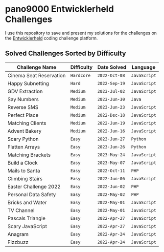 # pano9000 Entwicklerheld Challenges

I use this repository to save and present my solutions for the challenges on the [Entwicklerheld](https://platform.entwicklerheld.de/) coding challenge platform.

Solved Challenges Sorted by Difficulty
---

Challenge Name          | Difficulty  | Date Solved   | Language
------------------------|-------------|---------------|----------
Cinema Seat Reservation | `Hardcore`  | `2022-Oct-08` | `JavaScript`
Happy Subnetting        | `Hard`      | `2022-Sep-19` | `JavaScript`
GDV Extraction          | `Medium`    | `2023-Jul-02` | `JavaScript`
Say Numbers             | `Medium`    | `2023-Jun-30` | `Java`
Reverse SMS             | `Medium`    | `2023-Jun-23` | `JavaScript`
Perfect Place           | `Medium`    | `2022-Dec-18` | `JavaScript`
Matching Clients        | `Medium`    | `2022-Jun-19` | `JavaScript`
Advent Bakery           | `Medium`    | `2022-Jun-16` | `JavaScript`
Scary Python            | `Easy`      | `2023-Jun-27` | `Python`
Flatten Arrays          | `Easy`      | `2023-Jun-26` | `Python`
Matching Brackets       | `Easy`      | `2023-May-24` | `JavaScript`
Build a Clock           | `Easy`      | `2023-May-07` | `JavaScript`
Mails to Santa          | `Easy`      | `2022-Oct-11` | `PHP`
Climbing Stairs         | `Easy`      | `2022-Jun-06` | `JavaScript`
Easter Challenge 2022   | `Easy`      | `2022-Jun-02` | `PHP`
Personal Data Safety    | `Easy`      | `2022-May-02` | `PHP`
Bricks and Water        | `Easy`      | `2022-May-01` | `JavaScript`
TV Channel              | `Easy`      | `2022-May-01` | `JavaScript`
Pascals Triangle        | `Easy`      | `2022-Apr-27` | `JavaScript`
Scary JavaScript        | `Easy`      | `2022-Apr-27` | `JavaScript`
Anagram                 | `Easy`      | `2022-Apr-24` | `JavaScript`
Fizzbuzz                | `Easy`      | `2022-Apr-24` | `JavaScript`
